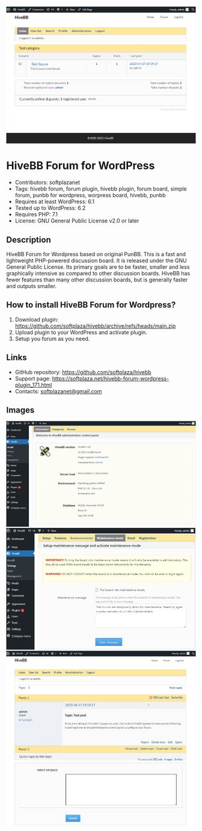 ![HiveBB Forum](https://github.com/softplaza/hivebb/blob/main/assets/img/screenshot-3.png?raw=true)

# HiveBB Forum for WordPress
* Contributors: softplazanet
* Tags: hivebb forum, forum plugin, hivebb plugin, forum board, simple forum, punbb for wordpress, worpress board, hivebb, punbb
* Requires at least WordPress: 6.1
* Tested up to WordPress: 6.2
* Requires PHP: 7.1
* License: GNU General Public License v2.0 or later

## Description
HiveBB Forum for Wordpress based on original PunBB. This is a fast and lightweight PHP-powered discussion board. It is released under the GNU General Public License. Its primary goals are to be faster, smaller and less graphically intensive as compared to other discussion boards. HiveBB has fewer features than many other discussion boards, but is generally faster and outputs smaller.

## How to install HiveBB Forum for Wordpress?
1. Download plugin: https://github.com/softplaza/hivebb/archive/refs/heads/main.zip
2. Upload plugin to your WordPress and activate plugin.
3. Setup you forum as you need.

## Links
* GitHub repository: https://github.com/softplaza/hivebb
* Support page: https://softplaza.net/hivebb-forum-wordpress-plugin_171.html
* Contacts: softplazanet@gmail.com

## Images
![HiveBB Forum Administration](https://github.com/softplaza/hivebb/blob/main/assets/img/screenshot-1.png?raw=true)
![HiveBB Forum admin panel](https://github.com/softplaza/hivebb/blob/main/assets/img/screenshot-2.png?raw=true)
![HiveBB Forum board](https://github.com/softplaza/hivebb/blob/main/assets/img/screenshot-4.png?raw=true)

